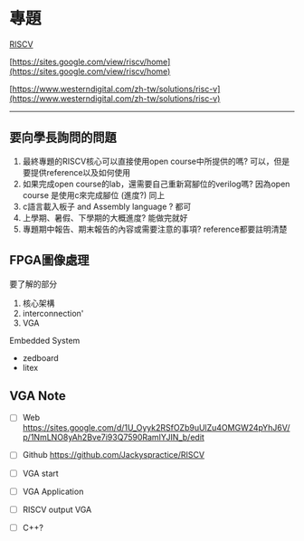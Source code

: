 # 專題
[RISCV](https://eprints.ucm.es/id/eprint/62106/1/DANIEL_LEON_GONZALEZ_DL_-_FPGA_Implementation_of_an_ad-hoc_RISC-V_SoC_for_Industrial_IoT__Graded__4286351_962908330.pdf)

[https://sites.google.com/view/riscv/home](https://sites.google.com/view/riscv/home)

[https://www.westerndigital.com/zh-tw/solutions/risc-v](https://www.westerndigital.com/zh-tw/solutions/risc-v)

---
## 要向學長詢問的問題
1. 最終專題的RISCV核心可以直接使用open course中所提供的嗎? 可以，但是要提供reference以及如何使用
3. 如果完成open course的lab，還需要自己重新寫腳位的verilog嗎? 因為open course 是使用c來完成腳位 (進度?)   同上
4. c語言載入板子 and Assembly language ?  都可
5. 上學期、暑假、下學期的大概進度? 能做完就好
7. 專題期中報告、期末報告的內容或需要注意的事項?  reference都要註明清楚

## FPGA圖像處理
要了解的部分
1. 核心架構
2. interconnection'
3. VGA

Embedded System
* zedboard
* litex

## VGA Note

- [ ] Web https://sites.google.com/d/1U_Oyyk2RSfOZb9uUlZu4OMGW24pYhJ6V/p/1NmLNO8yAh2Bve7i93Q7590RamIYJIN_b/edit
- [ ] Github https://github.com/Jackyspractice/RISCV
- [ ] VGA start
- [ ] VGA Application
- [ ] RISCV output VGA
- [ ] C++?

